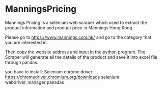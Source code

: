 # ManningsPricing

Mannings Pricing is a selenium web scraper which used to extract the product information and product price in Mannings Hong Kong.

Please go to https://www.mannings.com.hk/ and go to the category that you are interested in.

Then copy the website address and input in the python program. The Scraper will generate all the details of the product and save it into excel file through pandas.

you have to install:
Selenium
chrome driver: https://chromedriver.chromium.org/downloads
selenium 
webdriver_manager
panadas
